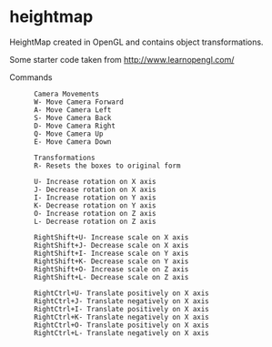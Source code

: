 # heightmap
HeightMap created in OpenGL and contains object transformations.

Some starter code taken from http://www.learnopengl.com/

Commands  

          Camera Movements
          W- Move Camera Forward
          A- Move Camera Left
          S- Move Camera Back
          D- Move Camera Right
          Q- Move Camera Up
          E- Move Camera Down
          
          Transformations
          R- Resets the boxes to original form
          
          U- Increase rotation on X axis
          J- Decrease rotation on X axis
          I- Increase rotation on Y axis
          K- Decrease rotation on Y axis
          O- Increase rotation on Z axis
          L- Decrease rotation on Z axis
          
          RightShift+U- Increase scale on X axis
          RightShift+J- Decrease scale on X axis
          RightShift+I- Increase scale on Y axis
          RightShift+K- Decrease scale on Y axis
          RightShift+O- Increase scale on Z axis
          RightShift+L- Decrease scale on Z axis
          
          RightCtrl+U- Translate positively on X axis
          RightCtrl+J- Translate negatively on X axis
          RightCtrl+I- Translate positively on X axis
          RightCtrl+K- Translate negatively on X axis
          RightCtrl+O- Translate positively on X axis
          RightCtrl+L- Translate negatively on X axis
